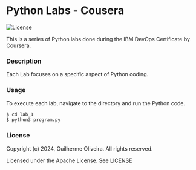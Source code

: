 # Python Labs - Cousera

[![License](https://img.shields.io/badge/License-MIT-blue.svg)](https://opensource.org/license/mit)

This is a series of Python labs done during the IBM DevOps Certificate by Coursera.

### Description

Each Lab focuses on a specific aspect of Python coding. 

### Usage

To execute each lab, navigate to the directory and run the Python code.

```python
$ cd lab_1
$ python3 program.py
```

### License

Copyright (c) 2024, Guilherme Oliveira. All rights reserved.

Licensed under the Apache License. See [LICENSE](LICENSE)
